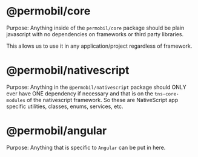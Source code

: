 # @permobil/core

Purpose: Anything inside of the `permobil/core` package should be plain javascript with no dependencies on frameworks or third party libraries.

This allows us to use it in any application/project regardless of framework.

# @permobil/nativescript

Purpose: Anything in the `@permobil/nativescript` package should ONLY ever have ONE dependency if necessary and that is on the `tns-core-modules` of the nativescript framework. So these are NativeScript app specific utilities, classes, enums, services, etc.

# @permobil/angular

Purpose: Anything that is specific to `Angular` can be put in here.